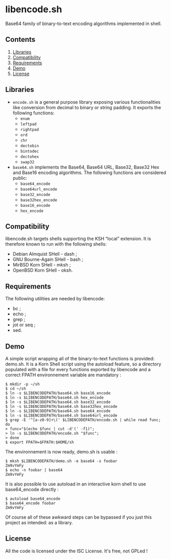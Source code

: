 # libencode.sh

Base64 family of binary-to-text encoding algorithms implemented in shell.

## Contents

1. [Libraries](#libraries)
2. [Compatibility](#compatibility)
3. [Requirements](#requirements)
4. [Demo](#demo)
5. [License](#license)

## Libraries

* `encode.sh` is a general purpose library exposing various functionalities like conversion from decimal to binary or string padding. It exports the following functions:
  * `enum`
  * `leftpad`
  * `rightpad`
  * `ord`
  * `chr`
  * `dectobin`
  * `bintodec`
  * `dectohex`
  * `swap32`
* `base64.sh` implements the Base64, Base64 URL, Base32, Base32 Hex and Base16 encoding algorithms. The following functions are considered public:
  * `base64_encode`
  * `base64url_encode`
  * `base32_encode`
  * `base32hex_encode`
  * `base16_encode`
  * `hex_encode`

## Compatibility

libencode.sh targets shells supporting the KSH “local” extension.
It is therefore known to run with the following shells:

* Debian Almquist SHell - dash ;
* GNU Bourne-Again SHell - bash ;
* MirBSD Korn SHell - mksh ;
* OpenBSD Korn SHell - oksh.

## Requirements

The following utilities are needed by libencode:

* bc ;
* echo ;
* grep ;
* jot or seq ;
* sed.

## Demo

A simple script wrapping all of the binary-to-text functions is provided: demo.sh.
It is a Korn Shell script using the autoload feature, so a directory populated with a file for every functions exported by libencode and a correct FPATH environnement variable are mandatory :

    $ mkdir -p ~/sh
    $ cd ~/sh
    $ ln -s $LIBENCODEPATH/base64.sh base16_encode
    $ ln -s $LIBENCODEPATH/base64.sh hex_encode
    $ ln -s $LIBENCODEPATH/base64.sh base32_encode
    $ ln -s $LIBENCODEPATH/base64.sh base32hex_encode
    $ ln -s $LIBENCODEPATH/base64.sh base64_encode
    $ ln -s $LIBENCODEPATH/base64.sh base64url_encode
    $ grep -E '^[a-z0-9]+\(' $LIBENCODEPATH/encode.sh | while read func; do
    > func="$(echo $func | cut -d'(' -f1)";
    > ln -s $LIBENCODEPATH/encode.sh "$func";
    > done
    $ export FPATH=$FPATH:$HOME/sh

The environnement is now ready, demo.sh is usable :

    $ mksh $LIBENCODEPATH/demo.sh -e base64 -s foobar
    Zm9vYmFy
    $ echo -n foobar | base64
    Zm9vYmFy

It is also possible to use autoload in an interactive korn shell to use base64_encode directly :

    $ autoload base64_encode
    $ base64_encode foobar
    Zm9vYmFy

Of course all of these awkward steps can be bypassed if you just this project as intended: as a library.

## License

All the code is licensed under the ISC License.
It's free, not GPLed !
